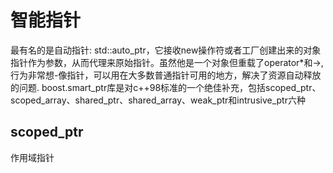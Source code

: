# 智能指针
最有名的是自动指针:  std::auto_ptr，它接收new操作符或者工厂创建出来的对象指针作为参数，从而代理来原始指针。虽然他是一个对象但重载了operator*和->,行为非常想-像指针，可以用在大多数普通指针可用的地方，解决了资源自动释放的问题.
boost.smart_ptr库是对c++98标准的一个绝佳补充，包括scoped_ptr、scoped_array、shared_ptr、shared_array、weak_ptr和intrusive_ptr六种

## scoped_ptr
作用域指针